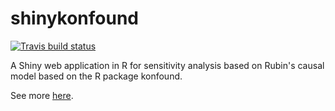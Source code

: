 # shinykonfound

[![Travis build status](https://travis-ci.org/jrosen48/shinykonfound.svg?branch=master)](https://travis-ci.org/jrosen48/shinykonfound)

A Shiny web application in R for sensitivity analysis based on Rubin's causal model based on the R package konfound.

See more [here](https://jrosen48.github.io/konfound/).